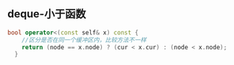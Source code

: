 ## deque-小于函数

```c++
bool operator<(const self& x) const {
    //区分是否在同一个缓冲区内，比较方法不一样
    return (node == x.node) ? (cur < x.cur) : (node < x.node);
  }
```

